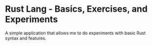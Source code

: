 # Rust Lang - Basics, Exercises, and Experiments

A simple application that allows me to do experiments with basic Rust syntax and features.
